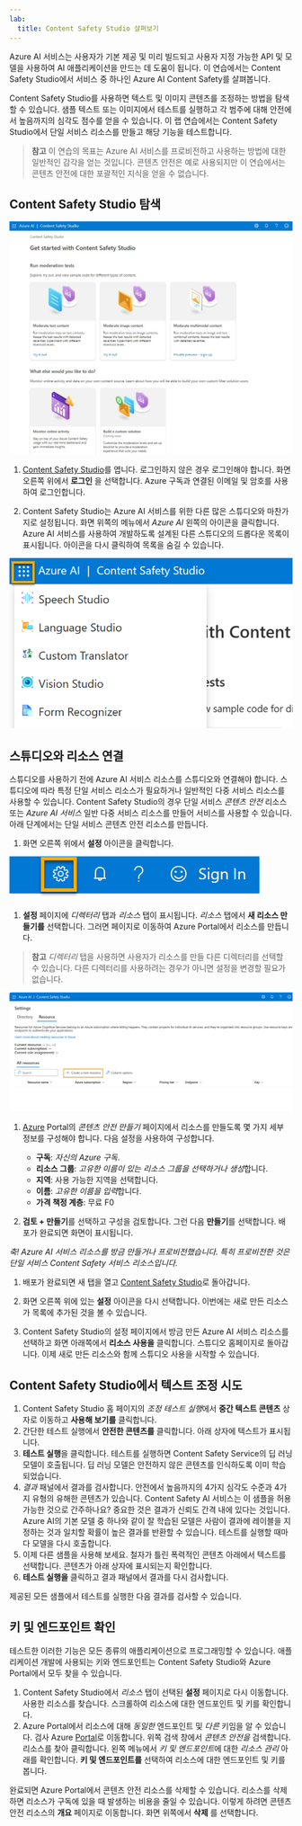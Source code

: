 ```yaml
---
lab:
  title: Content Safety Studio 살펴보기
---
```


Azure AI 서비스는 사용자가 기본 제공 및 미리 빌드되고 사용자 지정 가능한 API 및 모델을 사용하여 AI 애플리케이션을 만드는 데 도움이 됩니다. 이 연습에서는 Content Safety Studio에서 서비스 중 하나인 Azure AI Content Safety를 살펴봅니다. 

Content Safety Studio를 사용하면 텍스트 및 이미지 콘텐츠를 조정하는 방법을 탐색할 수 있습니다. 샘플 텍스트 또는 이미지에서 테스트를 실행하고 각 범주에 대해 안전에서 높음까지의 심각도 점수를 얻을 수 있습니다. 이 랩 연습에서는 Content Safety Studio에서 단일 서비스 리소스를 만들고 해당 기능을 테스트합니다. 

> **참고** 이 연습의 목표는 Azure AI 서비스를 프로비전하고 사용하는 방법에 대한 일반적인 감각을 얻는 것입니다. 콘텐츠 안전은 예로 사용되지만 이 연습에서는 콘텐츠 안전에 대한 포괄적인 지식을 얻을 수 없습니다.

## Content Safety Studio 탐색 

![콘텐츠 안전 스튜디오 방문 페이지의 스크린샷.](./media/content-safety/content-safety-getting-started.png)


1. [Content Safety Studio](https://contentsafety.cognitive.azure.com?azure-portal=true)를 엽니다. 로그인하지 않은 경우 로그인해야 합니다. 화면 오른쪽 위에서 **로그인** 을 선택합니다. Azure 구독과 연결된 이메일 및 암호를 사용하여 로그인합니다. 

1. Content Safety Studio는 Azure AI 서비스를 위한 다른 많은 스튜디오와 마찬가지로 설정됩니다. 화면 위쪽의 메뉴에서 *Azure AI* 왼쪽의 아이콘을 클릭합니다. Azure AI 서비스를 사용하여 개발하도록 설계된 다른 스튜디오의 드롭다운 목록이 표시됩니다. 아이콘을 다시 클릭하여 목록을 숨길 수 있습니다.

![다른 스튜디오로 전환하기 위해 토글 선택이 열려 있는 Content Safety Studio 메뉴의 스크린샷.](./media/content-safety/studio-toggle-icon.png)  

## 스튜디오와 리소스 연결 

스튜디오를 사용하기 전에 Azure AI 서비스 리소스를 스튜디오와 연결해야 합니다. 스튜디오에 따라 특정 단일 서비스 리소스가 필요하거나 일반적인 다중 서비스 리소스를 사용할 수 있습니다. Content Safety Studio의 경우 단일 서비스 *콘텐츠 안전* 리소스 또는 *Azure AI 서비스* 일반 다중 서비스 리소스를 만들어 서비스를 사용할 수 있습니다. 아래 단계에서는 단일 서비스 콘텐츠 안전 리소스를 만듭니다. 

1. 화면 오른쪽 위에서 **설정** 아이콘을 클릭합니다. 

![벨, 물음표, 웃는 얼굴 아이콘 옆에 있는 화면 오른쪽 위에 있는 설정 아이콘의 스크린샷.](./media/content-safety/settings-toggle.png)

1. **설정** 페이지에 *디렉터리* 탭과 *리소스* 탭이 표시됩니다. *리소스* 탭에서 **새 리소스 만들기를** 선택합니다. 그러면 페이지로 이동하여 Azure Portal에서 리소스를 만듭니다.

> **참고** *디렉터리* 탭을 사용하면 사용자가 리소스를 만들 다른 디렉터리를 선택할 수 있습니다. 다른 디렉터리를 사용하려는 경우가 아니면 설정을 변경할 필요가 없습니다. 

![Content Safety Studio의 설정 페이지에서 새 리소스 만들기를 선택할 위치의 스크린샷](./media/content-safety/create-new-resource-from-studio.png)

1. [Azure](https://portal.azure.com?auzre-portal=true) Portal의 *콘텐츠 안전 만들기* 페이지에서 리소스를 만들도록 몇 가지 세부 정보를 구성해야 합니다. 다음 설정을 사용하여 구성합니다.
    - **구독**: *자신의 Azure 구독*.
    - **리소스 그룹**: *고유한 이름이 있는 리소스 그룹을 선택하거나 생성*합니다.
    - **지역**: 사용 가능한 지역을 선택합니다.
    - **이름**: *고유한 이름을 입력*합니다.
    - **가격 책정 계층**: 무료 F0

1. **검토 + 만들기**를 선택하고 구성을 검토합니다. 그런 다음 **만들기**를 선택합니다. 배포가 완료되면 화면이 표시됩니다. 

*축! Azure AI 서비스 리소스를 방금 만들거나 프로비전했습니다. 특히 프로비전한 것은 단일 서비스 Content Safety 서비스 리소스입니다.*

1. 배포가 완료되면 새 탭을 열고 [Content Safety Studio](https://contentsafety.cognitive.azure.com?azure-portal=true)로 돌아갑니다. 

1. 화면 오른쪽 위에 있는 **설정** 아이콘을 다시 선택합니다. 이번에는 새로 만든 리소스가 목록에 추가된 것을 볼 수 있습니다.  

1. Content Safety Studio의 설정 페이지에서 방금 만든 Azure AI 서비스 리소스를 선택하고 화면 아래쪽에서 **리소스 사용을** 클릭합니다. 스튜디오 홈페이지로 돌아갑니다. 이제 새로 만든 리소스와 함께 스튜디오 사용을 시작할 수 있습니다.

## Content Safety Studio에서 텍스트 조정 시도

1. Content Safety Studio 홈 페이지의 *조정 테스트 실행*에서 **중간 텍스트 콘텐츠** 상자로 이동하고 **사용해 보기를** 클릭합니다.
1. 간단한 테스트 실행에서 **안전한 콘텐츠를** 클릭합니다. 아래 상자에 텍스트가 표시됩니다. 
1. **테스트 실행**을 클릭합니다. 테스트를 실행하면 Content Safety Service의 딥 러닝 모델이 호출됩니다. 딥 러닝 모델은 안전하지 않은 콘텐츠를 인식하도록 이미 학습되었습니다.
1. *결과* 패널에서 결과를 검사합니다. 안전에서 높음까지의 4가지 심각도 수준과 4가지 유형의 유해한 콘텐츠가 있습니다. Content Safety AI 서비스는 이 샘플을 허용 가능한 것으로 간주하나요? 중요한 것은 결과가 신뢰도 간격 내에 있다는 것입니다. Azure AI의 기본 모델 중 하나와 같이 잘 학습된 모델은 사람이 결과에 레이블을 지정하는 것과 일치할 확률이 높은 결과를 반환할 수 있습니다. 테스트를 실행할 때마다 모델을 다시 호출합니다. 
1. 이제 다른 샘플을 사용해 보세요. 철자가 틀린 폭력적인 콘텐츠 아래에서 텍스트를 선택합니다. 콘텐츠가 아래 상자에 표시되는지 확인합니다.
1. **테스트 실행을** 클릭하고 결과 패널에서 결과를 다시 검사합니다. 

제공된 모든 샘플에서 테스트를 실행한 다음 결과를 검사할 수 있습니다.

## 키 및 엔드포인트 확인

테스트한 이러한 기능은 모든 종류의 애플리케이션으로 프로그래밍할 수 있습니다. 애플리케이션 개발에 사용되는 키와 엔드포인트는 Content Safety Studio와 Azure Portal에서 모두 찾을 수 있습니다. 

1. Content Safety Studio에서 *리소스* 탭이 선택된 **설정** 페이지로 다시 이동합니다. 사용한 리소스를 찾습니다. 스크롤하여 리소스에 대한 엔드포인트 및 키를 확인합니다. 
1. Azure Portal에서 리소스에 대해 *동일한* 엔드포인트 및 *다른* 키임을 알 수 있습니다. 검사 Azure [Portal](https://portal.azure.com?auzre-portal=true)로 이동합니다. 위쪽 검색 창에서 *콘텐츠 안전을* 검색합니다. 리소스를 찾아 클릭합니다. 왼쪽 메뉴에서 *키 및 엔드포인트*에 대한 *리소스 관리* 아래를 확인합니다. **키 및 엔드포인트를** 선택하여 리소스에 대한 엔드포인트 및 키를 봅니다. 

완료되면 Azure Portal에서 콘텐츠 안전 리소스를 삭제할 수 있습니다. 리소스를 삭제하면 리소스가 구독에 있을 때 발생하는 비용을 줄일 수 있습니다. 이렇게 하려면 콘텐츠 안전 리소스의 **개요** 페이지로 이동합니다. 화면 위쪽에서 **삭제** 를 선택합니다. 
